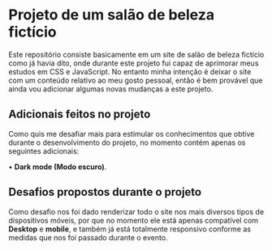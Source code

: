 # Projeto de um salão de beleza fictício

Este repositório consiste basicamente em um site de salão de beleza fictício como já havia dito, onde durante este projeto fui capaz de aprimorar meus estudos em CSS e JavaScript. 
No entanto minha intenção é deixar o site com um conteúdo relativo ao meu gosto pessoal, então é bem provável que ainda vou adicionar algumas novas mudanças a este projeto.

## Adicionais feitos no projeto

Como quis me desafiar mais para estimular os conhecimentos que obtive durante o desenvolvimento do projeto, no momento contém apenas os seguintes adicionais:

• **Dark mode (Modo escuro)**. 

## Desafios propostos durante o projeto

Como desafio nos foi dado renderizar todo o site nos mais diversos tipos de dispositivos móveis, por que no momento ele está apenas compatível com **Desktop** e **mobile**, e também já está totalmente responsivo conforme as medidas que nos foi passado durante o evento.